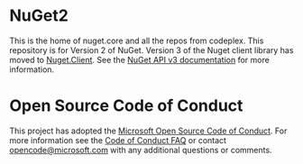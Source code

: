 # NuGet2
This is the home of nuget.core and all the repos from codeplex. This repository is for Version 2 of NuGet. Version 3 of the Nuget client library has moved to [Nuget.Client](https://github.com/NuGet/nuget.client/). See the [NuGet API v3 documentation](http://nugetdocsbeta.azurewebsites.net/ndocs/api/nuget-api-v3) for more information.

# Open Source Code of Conduct
This project has adopted the [Microsoft Open Source Code of Conduct](https://opensource.microsoft.com/codeofconduct/). For more information see the [Code of Conduct FAQ](https://opensource.microsoft.com/codeofconduct/faq/) or contact [opencode@microsoft.com](mailto:opencode@microsoft.com) with any additional questions or comments.
